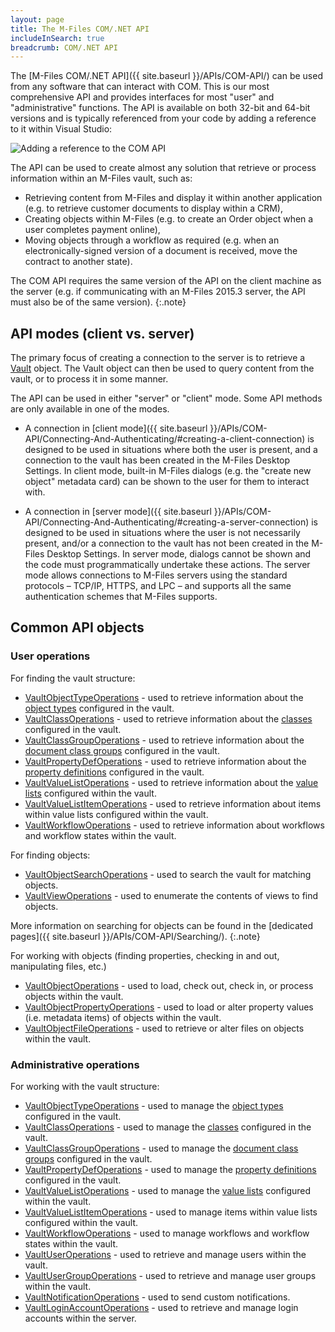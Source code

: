 ```yaml
---
layout: page
title: The M-Files COM/.NET API
includeInSearch: true
breadcrumb: COM/.NET API
---
```


The [M-Files COM/.NET API]({{ site.baseurl }}/APIs/COM-API/) can be used from any software that can interact with COM. This is our most comprehensive API and provides interfaces for most "user" and "administrative" functions.  The API is available on both 32-bit and 64-bit versions and is typically referenced from your code by adding a reference to it within Visual Studio:

![Adding a reference to the COM API](https://developer.m-files.com/APIs/COM-API/Reference/Pictures/GettingStarted_VisualBasic.PNG)

The API can be used to create almost any solution that retrieve or process information within an M-Files vault, such as:

* Retrieving content from M-Files and display it within another application (e.g. to retrieve customer documents to display within a CRM),
* Creating objects within M-Files (e.g. to create an Order object when a user completes payment online),
* Moving objects through a workflow as required (e.g. when an electronically-signed version of a document is received, move the contract to another state).

The COM API requires the same version of the API on the client machine as the server (e.g. if communicating with an M-Files 2015.3 server, the API must also be of the same version).
{:.note}

## API modes (client vs. server)

The primary focus of creating a connection to the server is to retrieve a [Vault](https://developer.m-files.com/APIs/COM-API/Reference/MFilesAPI~Vault.html) object.  The Vault object can then be used to query content from the vault, or to process it in some manner.

The API can be used in either "server" or "client" mode. Some API methods are only available in one of the modes.

* A connection in [client mode]({{ site.baseurl }}/APIs/COM-API/Connecting-And-Authenticating/#creating-a-client-connection) is designed to be used in situations where both the user is present, and a connection to the vault has been created in the M-Files Desktop Settings. In client mode, built-in M-Files dialogs (e.g. the "create new object" metadata card) can be shown to the user for them to interact with.

* A connection in [server mode]({{ site.baseurl }}/APIs/COM-API/Connecting-And-Authenticating/#creating-a-server-connection) is designed to be used in situations where the user is not necessarily present, and/or a connection to the vault has not been created in the M-Files Desktop Settings. In server mode, dialogs cannot be shown and the code must programmatically undertake these actions.  The server mode allows connections to M-Files servers using the standard protocols – TCP/IP, HTTPS, and LPC – and supports all the same authentication schemes that M-Files supports.

## Common API objects

### User operations

For finding the vault structure:

* [VaultObjectTypeOperations](https://developer.m-files.com/APIs/COM-API/Reference/index.html#MFilesAPI~VaultObjectTypeOperations.html) - used to retrieve information about the [object types](https://www.m-files.com/user-guide/latest/eng/Object_types.html) configured in the vault.
* [VaultClassOperations](https://developer.m-files.com/APIs/COM-API/Reference/index.html#MFilesAPI~VaultClassOperations.html) - used to retrieve information about the [classes](https://www.m-files.com/user-guide/latest/eng/Classes.html) configured in the vault.
* [VaultClassGroupOperations](https://developer.m-files.com/APIs/COM-API/Reference/index.html#MFilesAPI~VaultClassGroupOperations.html) - used to retrieve information about the [document class groups](https://www.m-files.com/user-guide/latest/eng/Class_groups.html) configured in the vault.
* [VaultPropertyDefOperations](https://developer.m-files.com/APIs/COM-API/Reference/index.html#MFilesAPI~VaultPropertyDefOperations.html) - used to retrieve information about the [property definitions](https://www.m-files.com/user-guide/latest/eng/Property_definitions.html) configured in the vault.
* [VaultValueListOperations](https://developer.m-files.com/APIs/COM-API/Reference/index.html#MFilesAPI~VaultValueListOperations.html) - used to retrieve information about the [value lists](https://www.m-files.com/user-guide/latest/eng/Value_lists.html) configured within the vault.
* [VaultValueListItemOperations](https://developer.m-files.com/APIs/COM-API/Reference/index.html#MFilesAPI~VaultValueListItemOperations.html) - used to retrieve information about items within value lists configured within the vault.
* [VaultWorkflowOperations](https://developer.m-files.com/APIs/COM-API/Reference/index.html#MFilesAPI~VaultWorkflowOperations.html) - used to retrieve information about workflows and workflow states within the vault.

For finding objects:

* [VaultObjectSearchOperations](https://developer.m-files.com/APIs/COM-API/Reference/index.html#MFilesAPI~VaultObjectSearchOperations.html) - used to search the vault for matching objects.
* [VaultViewOperations](https://developer.m-files.com/APIs/COM-API/Reference/index.html#MFilesAPI~VaultViewOperations.html) - used to enumerate the contents of views to find objects.

More information on searching for objects can be found in the [dedicated pages]({{ site.baseurl }}/APIs/COM-API/Searching/).
{:.note}

For working with objects (finding properties, checking in and out, manipulating files, etc.)

* [VaultObjectOperations](https://developer.m-files.com/APIs/COM-API/Reference/index.html#MFilesAPI~VaultObjectOperations.html) - used to load, check out, check in, or process objects within the vault.
* [VaultObjectPropertyOperations](https://developer.m-files.com/APIs/COM-API/Reference/index.html#MFilesAPI~VaultObjectPropertyOperations.html) - used to load or alter property values (i.e. metadata items) of objects within the vault.
* [VaultObjectFileOperations](https://developer.m-files.com/APIs/COM-API/Reference/index.html#MFilesAPI~VaultObjectFileOperations.html) - used to retrieve or alter files on objects within the vault.

### Administrative operations

For working with the vault structure:

* [VaultObjectTypeOperations](https://developer.m-files.com/APIs/COM-API/Reference/index.html#MFilesAPI~VaultObjectTypeOperations.html) - used to manage the [object types](https://www.m-files.com/user-guide/latest/eng/Object_types.html) configured in the vault.
* [VaultClassOperations](https://developer.m-files.com/APIs/COM-API/Reference/index.html#MFilesAPI~VaultClassOperations.html) - used to manage the [classes](https://www.m-files.com/user-guide/latest/eng/Classes.html) configured in the vault.
* [VaultClassGroupOperations](https://developer.m-files.com/APIs/COM-API/Reference/index.html#MFilesAPI~VaultClassGroupOperations.html) - used to manage the [document class groups](https://www.m-files.com/user-guide/latest/eng/Class_groups.html) configured in the vault.
* [VaultPropertyDefOperations](https://developer.m-files.com/APIs/COM-API/Reference/index.html#MFilesAPI~VaultPropertyDefOperations.html) - used to manage the [property definitions](https://www.m-files.com/user-guide/latest/eng/Property_definitions.html) configured in the vault.
* [VaultValueListOperations](https://developer.m-files.com/APIs/COM-API/Reference/index.html#MFilesAPI~VaultValueListOperations.html) - used to manage the [value lists](https://www.m-files.com/user-guide/latest/eng/Value_lists.html) configured within the vault.
* [VaultValueListItemOperations](https://developer.m-files.com/APIs/COM-API/Reference/index.html#MFilesAPI~VaultValueListItemOperations.html) - used to manage items within value lists configured within the vault.
* [VaultWorkflowOperations](https://developer.m-files.com/APIs/COM-API/Reference/index.html#MFilesAPI~VaultWorkflowOperations.html) - used to manage workflows and workflow states within the vault.
* [VaultUserOperations](https://developer.m-files.com/APIs/COM-API/Reference/index.html#MFilesAPI~VaultUserOperations.html) - used to retrieve and manage users within the vault.
* [VaultUserGroupOperations](https://developer.m-files.com/APIs/COM-API/Reference/index.html#MFilesAPI~VaultUserGroupOperations.html) - used to retrieve and manage user groups within the vault.
* [VaultNotificationOperations](https://developer.m-files.com/APIs/COM-API/Reference/index.html#MFilesAPI~VaultNotificationOperations.html) - used to send custom notifications.
* [VaultLoginAccountOperations](https://developer.m-files.com/APIs/COM-API/Reference/index.html#MFilesAPI~VaultLoginAccountOperations.html) - used to retrieve and manage login accounts within the server.